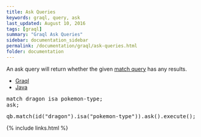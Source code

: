 ```yaml
---
title: Ask Queries
keywords: graql, query, ask
last_updated: August 10, 2016
tags: [graql]
summary: "Graql Ask Queries"
sidebar: documentation_sidebar
permalink: /documentation/graql/ask-queries.html
folder: documentation
---
```


An ask query will return whether the given [match query](match-queries.html) has any results.

<ul id="profileTabs" class="nav nav-tabs">
    <li class="active"><a href="#shell1" data-toggle="tab">Graql</a></li>
    <li><a href="#java1" data-toggle="tab">Java</a></li>
</ul>

<div class="tab-content">
<div role="tabpanel" class="tab-pane active" id="shell1">
<pre>
match dragon isa pokemon-type;
ask;
</pre>
</div>
<div role="tabpanel" class="tab-pane" id="java1">
<pre>
qb.match(id("dragon").isa("pokemon-type")).ask().execute();
</pre>
</div> <!-- tab-pane -->
</div> <!-- tab-content -->


{% include links.html %}


